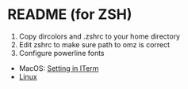 # README (for ZSH)
1. Copy dircolors and .zshrc to your home directory
2. Edit zshrc to make sure path to omz is correct
3. Configure powerline fonts
  * MacOS: [Setting in ITerm](https://stackoverflow.com/questions/33238864/installing-powerline-fonts-for-zsh-prezto-theme#:~:text=If%20you%27re%20a%20macOS%20user%2C%20the%20Powerline%20glyphs,in%20iTerm%20%3E%20Preferences%20%3E%20Profiles%20%3E%20Text%3A)
  * [Linux](https://stackoverflow.com/questions/33238864/installing-powerline-fonts-for-zsh-prezto-theme#:~:text=If%20you%27re%20a%20macOS%20user%2C%20the%20Powerline%20glyphs,in%20iTerm%20%3E%20Preferences%20%3E%20Profiles%20%3E%20Text%3A)
